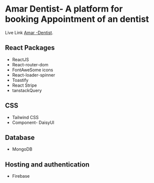 # Amar Dentist- A platform for booking Appointment of an dentist 

Live Link  [Amar -Dentist](https://doctors-portal-4be4f.web.app/).


## React Packages
- ReactJS 
- React-router-dom
- FontAweSome icons
- React-loader-spinner
- Toastify
- React Stripe 
- tanstackQuery 


## CSS
- Tailwind CSS
- Component- DaisyUI

## Database
- MongoDB

## Hosting and authentication 
- Firebase
